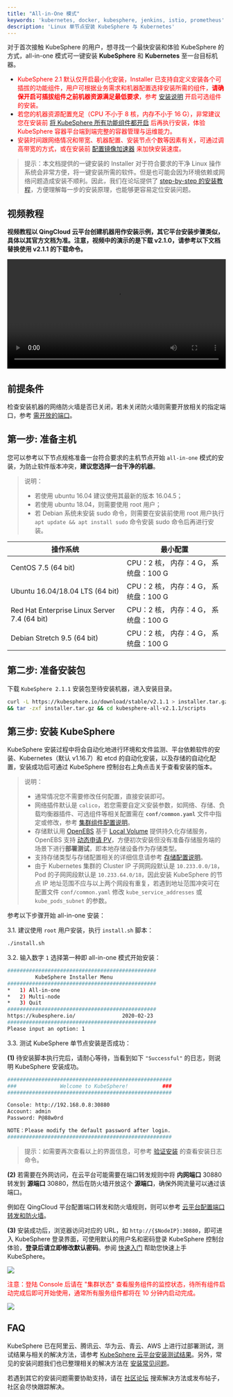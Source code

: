 ```yaml
---
title: "All-in-One 模式"
keywords: 'kubernetes, docker, kubesphere, jenkins, istio, prometheus'
description: 'Linux 单节点安装 KubeSphere 与 Kubernetes'
---
```


对于首次接触 KubeSphere 的用户，想寻找一个最快安装和体验 KubeSphere 的方式，all-in-one 模式可一键安装 **KubeSphere** 和 **Kubernetes** 至一台目标机器。

- <font color=red>KubeSphere 2.1 默认仅开启最小化安装，Installer 已支持自定义安装各个可插拔的功能组件，用户可根据业务需求和机器配置选择安装所需的组件，**请确保开启可插拔组件之前机器资源满足最低要求**，参考 [安装说明](../intro/#自定义安装可插拔的功能组件) 开启可选组件的安装。</font>
- <font color=red>若您的机器资源配置充足（CPU 不小于 8 核，内存不小于 16 G），非常建议您在安装前 [将 KubeSphere 所有功能组件都开启](../complete-installation) 后再执行安装，体验 KubeSphere 容器平台端到端完整的容器管理与运维能力。</font>
- <font color=red>安装时间跟网络情况和带宽、机器配置、安装节点个数等因素有关，可通过调高带宽的方式，或在安装前 [配置镜像加速器](https://kubesphere.com.cn/forum/d/149-kubesphere-v2-1-0) 来加快安装速度。</font>


> 提示：本文档提供的一键安装的 Installer 对于符合要求的干净 Linux 操作系统会非常方便，将一键安装所需的软件。但是也可能会因为环境依赖或网络问题造成安装不顺利。因此，我们在论坛提供了 [step-by-step 的安装教程](https://kubesphere.com.cn/forum/d/1272-kubeadm-k8s-kubesphere-2-1-1)，方便理解每一步的安装原理，也能够更容易定位安装问题。

## 视频教程

**视频教程以 QingCloud 云平台创建机器用作安装示例，其它平台安装步骤类似，具体以其官方文档为准。注意，视频中的演示的是下载 v2.1.0，请参考以下文档替换使用 v2.1.1 的下载命令。**

<video controls="controls" style="width: 100% !important; height: auto !important;">
  <source type="video/mp4" src="https://kubesphere-docs.pek3b.qingstor.com/video/KSInstall_100P001C201912_AllinOne.mp4">
</video>

## 前提条件

检查安装机器的网络防火墙是否已关闭，若未关闭防火墙则需要开放相关的指定端口，参考 [需开放的端口](../port-firewall)。

## 第一步: 准备主机

您可以参考以下节点规格准备一台符合要求的主机节点开始 `all-in-one` 模式的安装，为防止软件版本冲突，**建议您选择一台干净的机器**。

> 说明：
> - 若使用 ubuntu 16.04 建议使用其最新的版本 16.04.5；
> - 若使用 ubuntu 18.04，则需要使用 root 用户；
> - 若 Debian 系统未安装 sudo 命令，则需要在安装前使用 root 用户执行 `apt update && apt install sudo` 命令安装 sudo 命令后再进行安装。

| 操作系统 | 最小配置 |
| --- | --- |
|CentOS 7.5 (64 bit) | CPU：2 核， 内存：4 G， 系统盘：100 G |
|Ubuntu 16.04/18.04 LTS (64 bit) | CPU：2 核， 内存：4 G， 系统盘：100 G  |
|Red Hat Enterprise Linux Server 7.4 (64 bit) |  CPU：2 核， 内存：4 G， 系统盘：100 G  |
|Debian Stretch 9.5 (64 bit)| CPU：2 核， 内存：4 G， 系统盘：100 G  |

## 第二步: 准备安装包

下载 `KubeSphere 2.1.1` 安装包至待安装机器，进入安装目录。

```bash
curl -L https://kubesphere.io/download/stable/v2.1.1 > installer.tar.gz \
&& tar -zxf installer.tar.gz && cd kubesphere-all-v2.1.1/scripts
```

## 第三步: 安装 KubeSphere

KubeSphere 安装过程中将会自动化地进行环境和文件监测、平台依赖软件的安装、Kubernetes（默认 v1.16.7）和 etcd 的自动化安装，以及存储的自动化配置，安装成功后可通过 KubeSphere 控制台右上角点击关于查看安装的版本。

> 说明：
> - 通常情况您不需要修改任何配置，直接安装即可。
> - 网络插件默认是 `calico`，若您需要自定义安装参数，如网络、存储、负载均衡器插件、可选组件等相关配置需在 **`conf/common.yaml`** 文件中指定或修改，参考 [集群组件配置说明](../vars)。
> - 存储默认用 [OpenEBS](https://openebs.io/) 基于 [Local Volume](https://kubernetes.io/docs/concepts/storage/volumes/#local) 提供持久化存储服务，OpenEBS 支持 [动态申请 PV](https://docs.openebs.io/docs/next/uglocalpv.html#Provision-OpenEBS-Local-PV-based-on-hostpath)，方便初次安装但没有准备存储服务端的场景下进行**部署测试**，即本地存储设备作为存储类型。
> - 支持存储类型与存储配置相关的详细信息请参考 [存储配置说明](../storage-configuration)。
> - 由于 Kubernetes 集群的 Cluster IP 子网网段默认是 `10.233.0.0/18`，Pod 的子网网段默认是 `10.233.64.0/18`，因此安装 KubeSphere 的节点 IP 地址范围不应与以上两个网段有重复，若遇到地址范围冲突可在配置文件 `conf/common.yaml` 修改 `kube_service_addresses` 或 `kube_pods_subnet` 的参数。


参考以下步骤开始 all-in-one 安装：


3.1. 建议使用 `root` 用户安装，执行 `install.sh` 脚本：

```bash
./install.sh
```

3.2. 输入数字 `1` 选择第一种即 all-in-one 模式开始安装：

```bash
################################################
         KubeSphere Installer Menu
################################################
*   1) All-in-one
*   2) Multi-node
*   3) Quit
################################################
https://kubesphere.io/               2020-02-23
################################################
Please input an option: 1

```

3.3. 测试 KubeSphere 单节点安装是否成功：

**(1)** 待安装脚本执行完后，请耐心等待，当看到如下 `"Successful"` 的日志，则说明 KubeSphere 安装成功。

```bash
#####################################################
###              Welcome to KubeSphere!           ###
#####################################################

Console: http://192.168.0.8:30880
Account: admin
Password: P@88w0rd

NOTE：Please modify the default password after login.
#####################################################
```
> 提示：如需要再次查看以上的界面信息，可参考 [验证安装](../verify-components) 的查看安装日志命令。

**(2)** 若需要在外网访问，在云平台可能需要在端口转发规则中将 **内网端口** 30880 转发到 **源端口** 30880，然后在防火墙开放这个 **源端口**，确保外网流量可以通过该端口。

例如在 QingCloud 平台配置端口转发和防火墙规则，则可以参考 [云平台配置端口转发和防火墙](../../appendix/qingcloud-manipulation)。

**(3)** 安装成功后，浏览器访问对应的 URL，如 `http://{$NodeIP}:30880`，即可进入 KubeSphere 登录界面，可使用默认的用户名和密码登录 KubeSphere 控制台体验，**登录后请立即修改默认密码**。参阅 [快速入门](../../quick-start/quick-start-guide) 帮助您快速上手 KubeSphere。

![](https://pek3b.qingstor.com/kubesphere-docs/png/20191020153911.png)

<font color=red>注意：登陆 Console 后请在 "集群状态" 查看服务组件的监控状态，待所有组件启动完成后即可开始使用，通常所有服务组件都将在 10 分钟内启动完成。</font>

![](https://pek3b.qingstor.com/kubesphere-docs/png/20191014095317.png)

## FAQ

KubeSphere 已在阿里云、腾讯云、华为云、青云、AWS 上进行过部署测试，测试结果与相关的解决方法，请参考 [KubeSphere 云平台安装测试结果](https://github.com/kubesphere/ks-installer/issues/23)。另外，常见的安装问题我们也已整理相关的解决方法在 [安装常见问题](../../faq/faq-install)。

若遇到其它的安装问题需要协助支持，请在 [社区论坛](https://kubesphere.com.cn/forum/) 搜索解决方法或发布帖子，社区会尽快跟踪解决。
